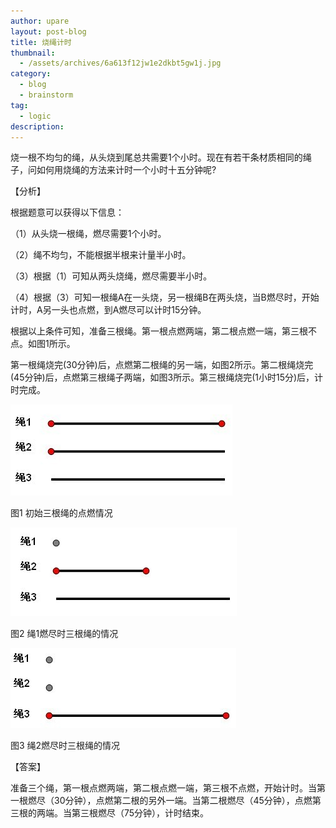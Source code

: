 ```yaml
---
author: upare
layout: post-blog
title: 烧绳计时
thumbnail:
  - /assets/archives/6a613f12jw1e2dkbt5gw1j.jpg
category:
  - blog
  - brainstorm
tag:
  - logic
description: 
---
```

烧一根不均匀的绳，从头烧到尾总共需要1个小时。现在有若干条材质相同的绳子，问如何用烧绳的方法来计时一个小时十五分钟呢?

【分析】

根据题意可以获得以下信息：

（1）从头烧一根绳，燃尽需要1个小时。

（2）绳不均匀，不能根据半根来计量半小时。

（3）根据（1）可知从两头烧绳，燃尽需要半小时。

（4）根据（3）可知一根绳A在一头烧，另一根绳B在两头烧，当B燃尽时，开始计时，A另一头也点燃，到A燃尽可以计时15分钟。

根据以上条件可知，准备三根绳。第一根点燃两端，第二根点燃一端，第三根不点。如图1所示。

第一根绳烧完(30分钟)后，点燃第二根绳的另一端，如图2所示。第二根绳烧完(45分钟)后，点燃第三根绳子两端，如图3所示。第三根绳烧完(1小时15分)后，计时完成。

![](/assets/archives/6a613f12jw1e2dkbt5gw1j.jpg)

图1 初始三根绳的点燃情况

![](/assets/archives/6a613f12jw1e2dkbtna29j.jpg)

图2 绳1燃尽时三根绳的情况

![](/assets/archives/6a613f12jw1e2dkbu4v87j.jpg)

图3 绳2燃尽时三根绳的情况

【答案】

准备三个绳，第一根点燃两端，第二根点燃一端，第三根不点燃，开始计时。当第一根燃尽（30分钟），点燃第二根的另外一端。当第二根燃尽（45分钟），点燃第三根的两端。当第三根燃尽（75分钟），计时结束。